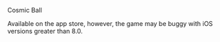 Cosmic Ball

Available on the app store, however, the game may be buggy with iOS versions greater than 8.0.